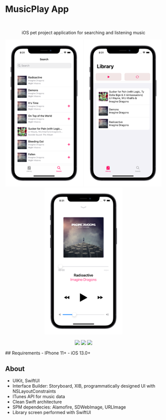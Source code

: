 # MusicPlay App
<br />
    <p align="center">
        iOS pet project application for searching and listening music
    </p>
</p>
<p align="center">
<img src= "Screenshots/Search.png" width="250">
<img src= "Screenshots/Library.png" width="250">
<img src= "Screenshots/TrackDetailed.png" width="250">
</p>
<p align="center">
<img src= "Screenshots/Preview1.gif" width="250">
<img src= "Screenshots/Preview2.gif" width="250">
<img src= "Screenshots/Preview3.gif" width="250">
</p>
## Requirements
- IPhone 11+
- iOS 13.0+

## About
- UIKit, SwiftUI
- Interface Builder: Storyboard, XIB, programmatically designed UI with NSLayoutConstraints
- ITunes API for music data
- Clean Swift architecture
- SPM dependecies: Alamofire, SDWebImage, URLImage
- Library screen performed with SwiftUI
</p>

